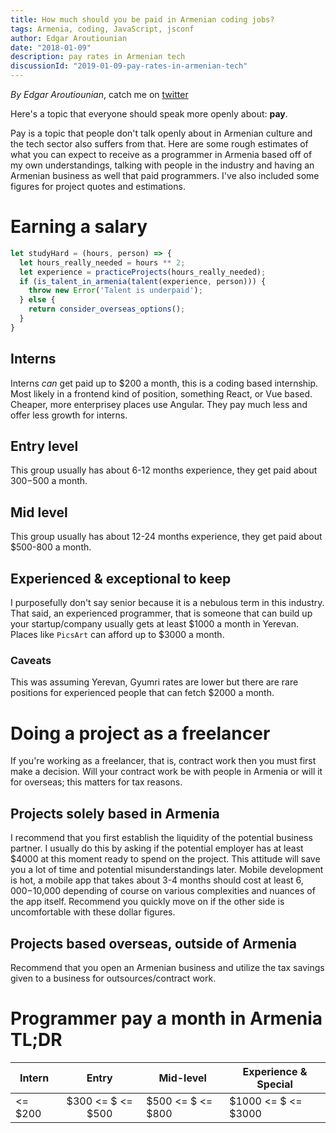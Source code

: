 ```yaml
---
title: How much should you be paid in Armenian coding jobs?
tags: Armenia, coding, JavaScript, jsconf
author: Edgar Aroutiounian
date: "2018-01-09"
description: pay rates in Armenian tech
discussionId: "2019-01-09-pay-rates-in-armenian-tech"
---
```


*By Edgar Aroutiounian*,
catch me on <a href='https://twitter.com/@edgararout'>twitter</a>

Here's a topic that everyone should speak more openly about: **pay**.

Pay is a topic that people don't talk openly about in Armenian culture
and the tech sector also suffers from that. Here are some rough
estimates of what you can expect to receive as a programmer in Armenia
based off of my own understandings, talking with people in the
industry and having an Armenian business as well that paid
programmers. I've also included some figures for project quotes and
estimations.

# Earning a salary

```javascript
let studyHard = (hours, person) => {
  let hours_really_needed = hours ** 2;
  let experience = practiceProjects(hours_really_needed);
  if (is_talent_in_armenia(talent(experience, person))) {
    throw new Error('Talent is underpaid');
  } else {
    return consider_overseas_options();
  }
}
```


## Interns

Interns _can_ get paid up to $200 a month, this is a coding based
internship. Most likely in a frontend kind of position, something
React, or Vue based. Cheaper, more enterprisey places use Angular. They
pay much less and offer less growth for interns.

## Entry level

This group usually has about 6-12 months experience, they get paid
about $300-$500 a month.

## Mid level

This group usually has about 12-24 months experience, they get paid
about $500-800 a month.

## Experienced & exceptional to keep

I purposefully don't say senior because it is a nebulous term in this
industry. That said, an experienced programmer, that is someone that
can build up your startup/company usually gets at least $1000 a month
in Yerevan. Places like `PicsArt` can afford up to $3000 a month.

### Caveats

This was assuming Yerevan, Gyumri rates are lower but there are rare
positions for experienced people that can fetch $2000 a month.

# Doing a project as a freelancer

If you're working as a freelancer, that is, contract work then you
must first make a decision. Will your contract work be with people in
Armenia or will it for overseas; this matters for tax reasons.

## Projects solely based in Armenia

I recommend that you first establish the liquidity of the potential
business partner. I usually do this by asking if the potential
employer has at least $4000 at this moment ready to spend on the
project. This attitude will save you a lot of time and potential
misunderstandings later. Mobile development is hot, a mobile app that
takes about 3-4 months should cost at least $6,000-$10,000 depending of
course on various complexities and nuances of the app
itself. Recommend you quickly move on if the other side is
uncomfortable with these dollar figures.


## Projects based overseas, outside of Armenia

Recommend that you open an Armenian business and utilize the tax
savings given to a business for outsources/contract work.



# Programmer pay a month in Armenia TL;DR



| Intern | Entry | Mid-level | Experience & Special |
| -------| :----:| ----------| -------------------- |
| <= $200| $300 <= $ <= $500| $500 <= $ <= $800| $1000 <= $ <= $3000|
